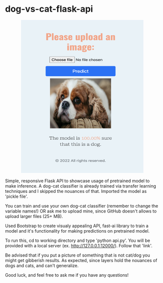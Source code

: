 # dog-vs-cat-flask-api

<p align="center"><img src = 'https://github.com/lobvh/dog-vs-cat-flask-api/blob/main/readme-image/cute-doggie.png?raw=true' width = 400 height = 500></p>


Simple, responsive Flask API to showcase usage of pretrained model to make inference. A dog-cat classifier is already trained via transfer learning techniques and I skipped the nouances of that. Imported the model as 'pickle file'.

You can train and use your own dog-cat classifier (remember to change the variable names!) OR ask me to upload mine, since GitHub doesn't allows to upload larger files (25+ MB). 

Used Bootstrap to create visualy appealing API, fast-ai library to train a model and it's functionality for making predictions on pretrained model. 

To run this, cd to working directory and type 'python api.py'. You will be provided with a local server (ex. http://127.0.0.1:12000/). Follow that 'link'.

Be advised that if you put a picture of something that is not cat/dog you might get gibberish results. As expected, since layers hold the nouances of dogs and cats, and can't generalize.

Good luck, and feel free to ask me if you have any questions!
